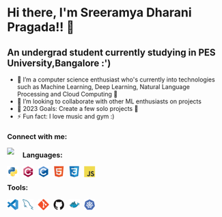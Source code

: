 # Hi there, I'm Sreeramya Dharani Pragada!! 👋 
## An undergrad student currently studying in PES University,Bangalore :')
- 🌱 I’m a computer science enthusiast who's currently into technologies such as Machine Learning, Deep Learning, Natural Language Processing and Cloud Computing :eyes:
- 👯 I’m looking to collaborate with other ML enthusiasts on projects
- 🥅 2023 Goals: Create a few solo projects :muscle:
- ⚡ Fun fact: I love music and gym :)

### Connect with me:

[<img src="https://www.svgrepo.com/show/70809/linkedin.svg" width="26px"
     style="float: left; margin-right: 10px;" />](https://www.linkedin.com/in/sreeramya-d-9a4403203/)

### Languages:

<img align="left" alt="Python" width="26px" src="python-original.svg" style="padding-right:10px;" />
<img align="left" alt="C++" width="26px" src="cplusplus-original.svg" style="padding-right:10px;" />
<img align="left" alt="C" width="26px" src="c-original.svg" style="padding-right:10px;" />
<img align="left" alt="HTML5" width="26px" src="html5-original.svg" style="padding-right:10px;" />
<img align="left" alt="CSS3" width="26px" src="css3-original.svg" style="padding-right:10px;" />
<img align="left" alt="JavaScript" width="26px" src="javascript-original.svg" style="padding-right:10px;"/>
<br />

### Tools:

<img align="left" alt="Visual Studio Code" width="26px" src="vsc.svg" style="padding-right:10px;" />
<img align="left" alt="MySQL" width="26px" src="mysql-original.svg" style="padding-right:10px;" />
<img align="left" alt="Git" width="26px" src="git-original.svg" style="padding-right:10px;" />
<img align="left" alt="GitHub" width="26px" src="github-original.svg" style="padding-right:10px;" />
<img align="left" alt="Docker" width="26px" src="docker-original.svg" style="padding-right:10px;" />
<img align="left" alt="Kubernetes" width="26px" src="kubernetes-plain.svg" style="padding-right:10px;" />
